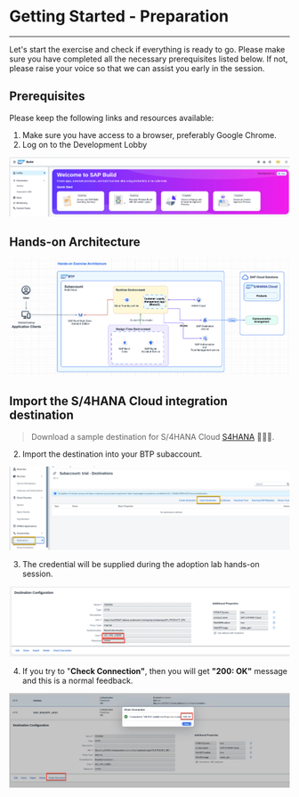<div class="draftWatermark"></div>


# Getting Started - Preparation
---
Let's start the exercise and check if everything is ready to go.
Please make sure you have completed all the necessary prerequisites listed below. If not, please raise your voice so that we can assist you early in the session.

## Prerequisites
Please keep the following links and resources available:

1. Make sure you have access to a browser, preferably Google Chrome.
2. Log on to the Development Lobby  

![](vx_images/126714285978365.png)


## Hands-on Architecture


![](vx_images/299136412183639.png)


## Import the S/4HANA Cloud integration destination

> Download a sample destination for S/4HANA Cloud [S4HANA](https://robin-qiu.github.io/gen-ai-sap-build-code/blob/main/docs/01-build-code-getting-started/vx_attachments/149113364469114/S4HANA ':include')  :truck::truck::truck:.


2. Import the destination into your BTP subaccount.

![](vx_images/468236055162781.png)

3. The credential will be supplied during the adoption lab hands-on session.

![](vx_images/100737128589539.png)

4. If you try to "**Check Connection"**, then you will get **"200: OK"** message and this is a normal feedback.

![](vx_images/236353917876091.png)